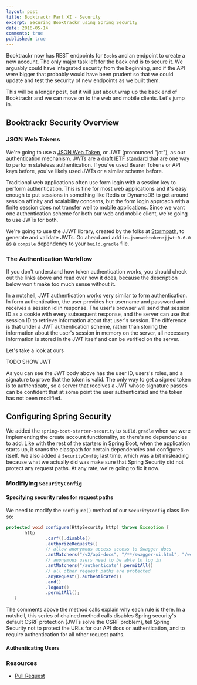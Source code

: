 ```yaml
---
layout: post
title: Booktrackr Part XI - Security
excerpt: Securing Booktrackr using Spring Security
date: 2016-05-14
comments: true
published: true
---
```


Booktrackr now has REST endpoints for `Book`s and an endpoint to create a new account. The only major task left for the back end is to secure it. We arguably could have integrated security from the beginning, and if the API were bigger that probably would have been prudent so that we could update and test the security of new endpoints as we built them.

This will be a longer post, but it will just about wrap up the back end of Booktrackr and we can move on to the web and mobile clients. Let's jump in.

## Booktrackr Security Overview

### JSON Web Tokens

We're going to use a [JSON Web Token](https://jwt.io/), or JWT (pronounced "jot"), as our authentication mechanism. JWTs are a [draft IETF standard](https://tools.ietf.org/html/rfc7519) that are one way to perform stateless authentication. If you've used Bearer Tokens or API keys before, you've likely used JWTs or a similar scheme before.

Traditional web applications often use form login with a session key to perform authentication. This is fine for most web applications and it's easy enough to put sessions in something like Redis or DynamoDB to get around session affinity and scalability concerns, but the form login approach with a finite session does not transfer well to mobile applications. Since we want one authentication scheme for both our web and mobile client, we're going to use JWTs for both.

We're going to use the JJWT library, created by the folks at [Stormpath](https://stormpath.com), to generate and validate JWTs. Go ahead and add `io.jsonwebtoken:jjwt:0.6.0` as a `compile` dependency to your `build.gradle` file.

### The Authentication Workflow

If you don't understand how token authentication works, you should check out the links above and read over how it does, because the description below won't make too much sense without it.

In a nutshell, JWT authentication works very similar to form authentication. In form authentication, the user provides her username and password and receives a session id in response. The user's browser will send that session ID as a cookie with every subsequent response, and the server can use that session ID to retrieve information about that user's session. The difference is that under a JWT authentication scheme, rather than storing the information about the user's session in memory on the server, all necessary information is stored in the JWT itself and can be verified on the server.

Let's take a look at ours

TODO SHOW JWT

As you can see the JWT body above has the user ID, users's roles, and a signature to prove that the token is valid. The only way to get a signed token is to authenticate, so a server that receives a JWT whose signature passes can be confident that at some point the user authenticated and the token has not been modified.




## Configuring Spring Security

We added the `spring-boot-starter-security` to `build.gradle` when we were implementing the create account functionality, so there's no dependencies to add. Like with the rest of the starters in Spring Boot, when the application starts up, it scans the classpath for certain dependencies and configures itself.  We also added a `SecurityConfig` last time, which was a bit misleading because what we actually did was make sure that Spring Security did not protect any request paths. At any rate, we're going to fix it now.

### Modifiying `SecurityConfig`

#### Specifying security rules for request paths

We need to modify the `configure()` method of our `SecurityConfig` class like so:

```java
protected void configure(HttpSecurity http) throws Exception {
       http
               .csrf().disable()
               .authorizeRequests()
               // allow anonymous access access to Swagger docs
               .antMatchers("/v2/api-docs", "/**/swagger-ui.html", "/webjars/**", "/swagger-resources/**").permitAll()
               // anonymous users need to be able to log in
               .antMatchers("/authenticate").permitAll()
               // all other request paths are protected
               .anyRequest().authenticated()
               .and()
               .logout()
               .permitAll();
   }
```

The comments above the method calls explain why each rule is there. In a nutshell, this series of chained method calls disables Spring security's default CSRF protection (JWTs solve the CSRF problem), tell Spring Security not to protect the URLs for our API docs or authentication, and to require authentication for all other request paths.

#### Authenticating Users

### Resources

* [Pull Request](https://github.com/rpmartz/booktrackr/pull/9/files)
